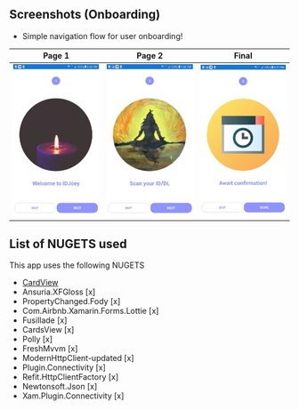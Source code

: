 ## Screenshots (Onboarding)

* Simple navigation flow for user onboarding!


| Page 1 | Page 2 | Final |
| --- | --- | --- |
| ![Slider Menu](Screenshots/1.jpg?raw=true ) | ![Slider Menu](Screenshots/2.jpg?raw=true) | ![Slider Menu](Screenshots/5.jpg?raw=true) |


## List of NUGETS used

This app uses the following NUGETS

* [CardView](https://github.com/AndreiMisiukevich/CardView)
* Ansuria.XFGloss [x]
* PropertyChanged.Fody [x]
* Com.Airbnb.Xamarin.Forms.Lottie [x]
* Fusillade [x]
* CardsView [x] 
* Polly [x] 
* FreshMvvm [x]
* ModernHttpClient-updated [x]
* Plugin.Connectivity [x]
* Refit.HttpClientFactory [x]
* Newtonsoft.Json [x]
* Xam.Plugin.Connectivity [x]
